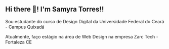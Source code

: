 ## Hi there 👋! I'm Samyra Torres!!

Sou estudante do curso de Design Digital da Universidade Federal do Ceará - Campus Quixadá

Atualmente, faço estágio na área de Web Design na empresa Zarc Tech - Fortaleza CE




<!--
**CarlaSamyra/CarlaSamyra** is a ✨ _special_ ✨ repository because its `README.md` (this file) appears on your GitHub profile.

Here are some ideas to get you started:

- 🔭 I’m currently working on ...
- 🌱 I’m currently learning ...
- 👯 I’m looking to collaborate on ...
- 🤔 I’m looking for help with ...
- 💬 Ask me about ...
- 📫 How to reach me: ...
- 😄 Pronouns: ...
- ⚡ Fun fact: ...
-->
